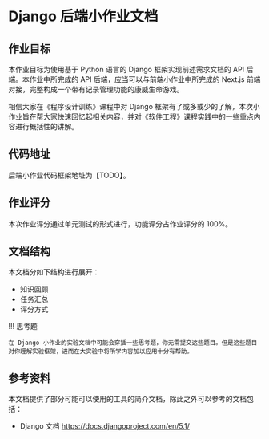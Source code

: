 # Django 后端小作业文档

## 作业目标

本作业目标为使用基于 Python 语言的 Django 框架实现前述需求文档的 API 后端。本作业中所完成的 API 后端，应当可以与前端小作业中所完成的 Next.js 前端对接，完整构成一个带有记录管理功能的康威生命游戏。

相信大家在《程序设计训练》课程中对 Django 框架有了或多或少的了解，本次小作业旨在帮大家快速回忆起相关内容，并对《软件工程》课程实践中的一些重点内容进行概括性的讲解。

## 代码地址

后端小作业代码框架地址为【TODO】。

## 作业评分

本次作业评分通过单元测试的形式进行，功能评分占作业评分的 100%。

## 文档结构

本文档分如下结构进行展开：

+ 知识回顾
+ 任务汇总
+ 评分方式

!!! 思考题

	在 Django 小作业的实验文档中可能会穿插一些思考题，你无需提交这些题目。但是这些题目对你理解实验框架，进而在大实验中将所学内容加以应用十分有帮助。

## 参考资料

本文档提供了部分可能可以使用的工具的简介文档，除此之外可以参考的文档包括：

- Django 文档 https://docs.djangoproject.com/en/5.1/
